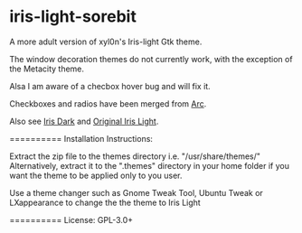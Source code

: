 iris-light-sorebit
==========

A more adult version of xyl0n's Iris-light Gtk theme.

The window decoration themes do not currently work, with the exception of the Metacity theme.

Alsa I am aware of a checbox hover bug and will fix it.

Checkboxes and radios have been merged from [Arc](https://github.com/horst3180/arc-theme).

Also see [Iris Dark](https://github.com/xyl0n/iris) and [Original Iris Light](https://github.com/xyl0n/iris-light).

==========
Installation Instructions:

Extract the zip file to the themes directory i.e. "/usr/share/themes/"
Alternatively, extract it to the ".themes" directory in your home folder if you want the theme to be applied only to you user.

Use a theme changer such as Gnome Tweak Tool, Ubuntu Tweak or LXappearance to change the the theme to Iris Light

==========
License: GPL-3.0+
